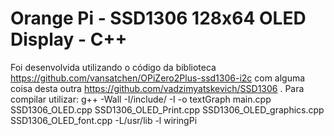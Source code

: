 # Orange Pi  - SSD1306 128x64 OLED Display - C++
Foi desenvolvida utilizando o código da biblioteca https://github.com/vansatchen/OPiZero2Plus-ssd1306-i2c com alguma coisa desta outra https://github.com/vadzimyatskevich/SSD1306 .
Para compilar utilizar:
    g++ -Wall -I/include/ -I  -o textGraph  main.cpp SSD1306_OLED.cpp SSD1306_OLED_Print.cpp SSD1306_OLED_graphics.cpp SSD1306_OLED_font.cpp   -L/usr/lib  -l wiringPi

